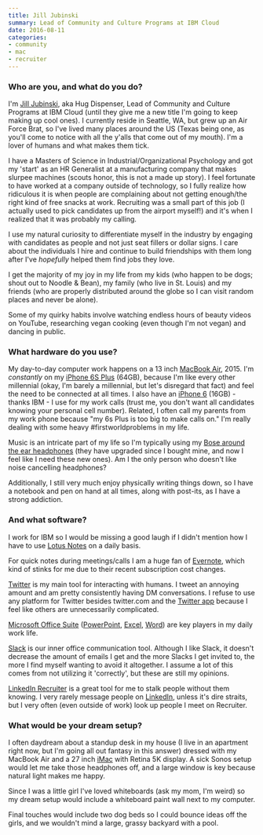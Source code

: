 ```yaml
---
title: Jill Jubinski
summary: Lead of Community and Culture Programs at IBM Cloud
date: 2016-08-11
categories:
- community
- mac
- recruiter
---
```


### Who are you, and what do you do?

I'm [Jill Jubinski](https://twitter.com/jilljubs "Jill's Twitter account."), aka Hug Dispenser, Lead of Community and Culture Programs at IBM Cloud (until they give me a new title I'm going to keep making up cool ones). I currently reside in Seattle, WA, but grew up an Air Force Brat, so I've lived many places around the US (Texas being one, as you'll come to notice with all the y'alls that come out of my mouth). I'm a lover of humans and what makes them tick. 

I have a Masters of Science in Industrial/Organizational Psychology and got my 'start' as an HR Generalist at a manufacturing company that makes slurpee machines (scouts honor, this is not a made up story). I feel fortunate to have worked at a company outside of technology, so I fully realize how ridiculous it is when people are complaining about not getting enough/the right kind of free snacks at work. Recruiting was a small part of this job (I actually used to pick candidates up from the airport myself!) and it's when I realized that it was probably my calling. 

I use my natural curiosity to differentiate myself in the industry by engaging with candidates as people and not just seat fillers or dollar signs. I care about the individuals I hire and continue to build friendships with them long after I've *hopefully* helped them find jobs they love. 

I get the majority of my joy in my life from my kids (who happen to be dogs; shout out to Noodle & Bean), my family (who live in St. Louis) and my friends (who are properly distributed around the globe so I can visit random places and never be alone). 

Some of my quirky habits involve watching endless hours of beauty videos on YouTube, researching vegan cooking (even though I'm not vegan) and dancing in public. 

### What hardware do you use?

My day-to-day computer work happens on a 13 inch [MacBook Air][macbook-air], 2015. I'm *constantly* on my [iPhone 6S Plus][iphone-6s-plus] (64GB), because I'm like every other millennial (okay, I'm barely a millennial, but let's disregard that fact) and feel the need to be connected at all times. I also have an [iPhone 6][iphone-6] (16GB) - thanks IBM - I use for my work calls (trust me, you don't want all candidates knowing your personal cell number). Related, I often call my parents from my work phone because "my 6s Plus is too big to make calls on." I'm really dealing with some heavy #firstworldproblems in my life. 

Music is an intricate part of my life so I'm typically using my [Bose around the ear headphones][soundtrue-headphones-ii] (they have upgraded since I bought mine, and now I feel like I need these new ones). Am I the only person who doesn't like noise cancelling headphones? 

Additionally, I still very much enjoy physically writing things down, so I have a notebook and pen on hand at all times, along with post-its, as I have a strong addiction.

### And what software?

I work for IBM so I would be missing a good laugh if I didn't mention how I have to use [Lotus Notes][lotus-notes] on a daily basis. 

For quick notes during meetings/calls I am a huge fan of [Evernote][], which kind of stinks for me due to their recent subscription cost changes. 

[Twitter][] is my main tool for interacting with humans. I tweet an annoying amount and am pretty consistently having DM conversations. I refuse to use any platform for Twitter besides twitter.com and the [Twitter app][twitter-ios] because I feel like others are unnecessarily complicated.

[Microsoft Office Suite][office] ([PowerPoint][], [Excel][], [Word][]) are key players in my daily work life. 

[Slack][] is our inner office communication tool. Although I like Slack, it doesn't decrease the amount of emails I get and the more Slacks I get invited to, the more I find myself wanting to avoid it altogether. I assume a lot of this comes from not utilizing it 'correctly', but these are still my opinions. 

[LinkedIn Recruiter][linkedin-recruiter-ios] is a great tool for me to stalk people without them knowing. I very rarely message people on [LinkedIn][], unless it's dire straits, but I very often (even outside of work) look up people I meet on Recruiter.

### What would be your dream setup?

I often daydream about a standup desk in my house (I live in an apartment right now, but I'm going all out fantasy in this answer) dressed with my MacBook Air and a 27 inch [iMac][] with Retina 5K display. A sick Sonos setup would let me take those headphones off, and a large window is key because natural light makes me happy.

Since I was a little girl I've loved whiteboards (ask my mom, I'm weird) so my dream setup would include a whiteboard paint wall next to my computer. 

Final touches would include two dog beds so I could bounce ideas off the girls, and we wouldn't mind a large, grassy backyard with a pool.

[evernote]: https://evernote.com/ "Online software for capturing notes."
[excel]: https://www.microsoft.com/en-us/microsoft-365/excel "A spreadsheet application."
[imac]: https://www.apple.com/imac-24/ "An all-in-one computer."
[iphone-6]: https://en.wikipedia.org/wiki/IPhone_6 "A smartphone."
[iphone-6s-plus]: https://en.wikipedia.org/wiki/IPhone_6s_Plus "A large smartphone."
[linkedin-recruiter-ios]: https://apps.apple.com/us/app/linkedin-recruiter/id712437486 "An app for the recruiter platform."
[linkedin]: http://web.archive.org/web/20230524165120/https://www.linkedin.com/ "A business-focused social network."
[lotus-notes]: https://en.wikipedia.org/wiki/IBM_Notes "Integrated email, calendar and IM software."
[macbook-air]: https://www.apple.com/macbook-air/ "A very thin laptop."
[office]: https://www.microsoft.com/en-us/microsoft-365 "An office productivity suite."
[powerpoint]: https://www.microsoft.com/en-us/microsoft-365/powerpoint "Presentation software."
[slack]: https://slack.com/intl/ja-jp/ "A collaboration service."
[soundtrue-headphones-ii]: http://web.archive.org/web/20230706204320/https://www.bose.com/en_us/products/headphones/sports_headphones.html "Around-the-ear headphones."
[twitter-ios]: https://apps.apple.com/app/twitter/id333903271 "A Twitter client."
[twitter]: http://web.archive.org/web/20230525035323/https://twitter.com/ "An online micro-blogging platform."
[word]: https://www.microsoft.com/en-us/microsoft-365/word "A document editor."
